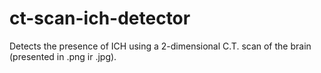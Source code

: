 # ct-scan-ich-detector
Detects the presence of ICH using a 2-dimensional C.T. scan of the brain (presented in .png ir .jpg).
